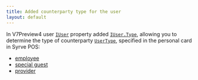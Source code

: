 ```yaml
---
title: Added counterparty type for the user
layout: default
---
```


In V7Preview4 user [`IUser`](https://syrve.github.io/front.api.sdk/v7/html/T_Resto_Front_Api_Data_Security_IUser.htm) 
property added [`IUser.Type`](https://syrve.github.io/front.api.sdk/v7/html/P_Resto_Front_Api_Data_Security_IUser_Type.htm), 
allowing you to determine the type of counterparty [`UserType`](https://syrve.github.io/front.api.sdk/v7/html/T_Resto_Front_Api_Data_Security_UserType.htm), 
specified in the personal card in Syrve POS:

- [employee](https://en.syrve.help/articles/#!office-8-2/topic-301)
- [special guest](https://en.syrve.help/articles/#!office-8-2/topic-501)
- [provider](https://en.syrve.help/articles/#!office-8-2/topic-204)
